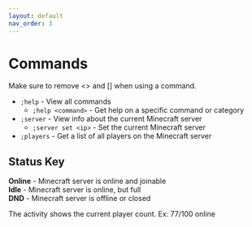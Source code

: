 ```yaml
---
layout: default
nav_order: 3
---
```


# Commands

Make sure to remove <> and [] when using a command.

- `;help` - View all commands
  - `;help <command>` - Get help on a specific command or category
- `;server` - View info about the current Minecraft server
  - `;server set <ip>` - Set the current Minecraft server
- `;players` - Get a list of all players on the Minecraft server

## Status Key

**Online** - Minecraft server is online and joinable<br>
**Idle** - Minecraft server is online, but full<br>
**DND** - Minecraft server is offline or closed

The activity shows the current player count. Ex: 77/100 online
